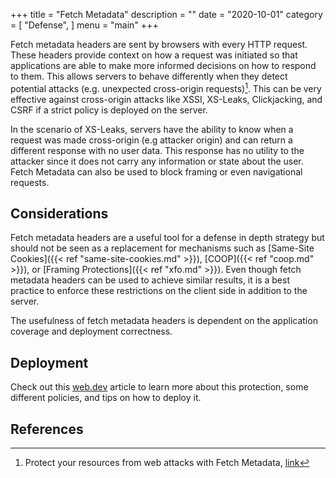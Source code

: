 +++
title = "Fetch Metadata"
description = ""
date = "2020-10-01"
category = [
    "Defense",
]
menu = "main"
+++

Fetch metadata headers are sent by browsers with every HTTP request. These headers provide context on how a request was initiated so that applications are able to make more informed decisions on how to respond to them. This allows servers to behave differently when they detect potential attacks (e.g. unexpected cross-origin requests)[^1]. This can be very effective against cross-origin attacks like XSSI, XS-Leaks, Clickjacking, and CSRF if a strict policy is deployed on the server. 

In the scenario of XS-Leaks, servers have the ability to know when a request was made cross-origin (e.g attacker origin) and can return a different response with no user data. This response has no utility to the attacker since it does not carry any information or state about the user. Fetch Metadata can also be used to block framing or even navigational requests. 

## Considerations

Fetch metadata headers are a useful tool for a defense in depth strategy but should not be seen as a replacement for mechanisms such as [Same-Site Cookies]({{< ref "same-site-cookies.md" >}}), [COOP]({{< ref "coop.md" >}}), or [Framing Protections]({{< ref "xfo.md" >}}). Even though fetch metadata headers can be used to achieve similar results, it is a best practice to enforce these restrictions on the client side in addition to the server. 

The usefulness of fetch metadata headers is dependent on the application coverage and deployment correctness.

## Deployment

Check out this [web.dev](https://web.dev/fetch-metadata/) article to learn more about this protection, some different policies, and tips on how to deploy it. 

## References

[^1]: Protect your resources from web attacks with Fetch Metadata, [link](https://web.dev/fetch-metadata/)
